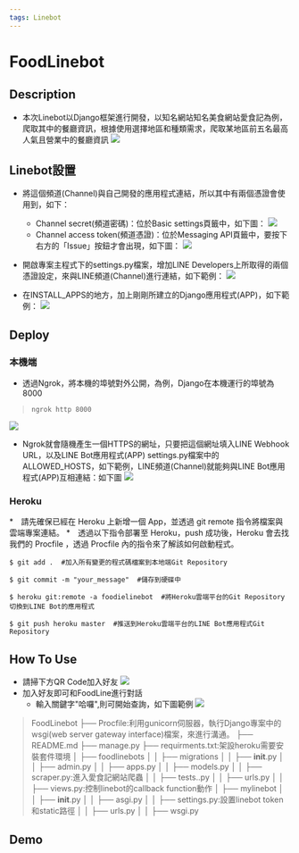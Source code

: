```yaml
---
tags: Linebot
---
```


# FoodLinebot
## Description
* 本次Linebot以Django框架進行開發，以知名網站知名美食網站愛食記為例，爬取其中的餐廳資訊，根據使用選擇地區和種類需求，爬取某地區前五名最高人氣且營業中的餐廳資訊
![](https://i.imgur.com/Q1jGoa7.jpg)

## Linebot設置
* 將這個頻道(Channel)與自己開發的應用程式連結，所以其中有兩個憑證會使用到，如下：
    * Channel secret(頻道密碼)：位於Basic settings頁籤中，如下圖：
    ![](https://i.imgur.com/aA0jxc4.png)
    * Channel access token(頻道憑證)：位於Messaging API頁籤中，要按下右方的「Issue」按鈕才會出現，如下圖：
    ![](https://i.imgur.com/Xx9UhHY.png)

* 開啟專案主程式下的settings.py檔案，增加LINE Developers上所取得的兩個憑證設定，來與LINE頻道(Channel)進行連結，如下範例：
    ![](https://i.imgur.com/SCe3Uxc.png)
    
* 在INSTALL_APPS的地方，加上剛剛所建立的Django應用程式(APP)，如下範例：
    ![](https://i.imgur.com/cPxKojf.png)

## Deploy
### 本機端
* 透過Ngrok，將本機的埠號對外公開，為例，Django在本機運行的埠號為8000
>     ngrok http 8000
![](https://i.imgur.com/TER0OJs.png)
* Ngrok就會隨機產生一個HTTPS的網址，只要把這個網址填入LINE Webhook URL，以及LINE Bot應用程式(APP) settings.py檔案中的ALLOWED_HOSTS，如下範例，LINE頻道(Channel)就能夠與LINE Bot應用程式(APP)互相連結：如下圖
![](https://i.imgur.com/H5gpP0A.png)


### Heroku
*　請先確保已經在 Heroku 上新增一個 App，並透過 git remote 指令將檔案與雲端專案連結。
    *　透過以下指令部署至 Heroku，push 成功後，Heroku 會去找我們的 Procfile ，透過 Procfile 內的指令來了解該如何啟動程式。
```
$ git add .  #加入所有變更的程式碼檔案到本地端Git Repository

$ git commit -m "your_message"  #儲存到硬碟中

$ heroku git:remote -a foodielinebot  #將Heroku雲端平台的Git Repository切換到LINE Bot的應用程式

$ git push heroku master  #推送到Heroku雲端平台的LINE Bot應用程式Git Repository
```

## How To Use
* 請掃下方QR Code加入好友
![](https://i.imgur.com/XdfxGcJ.png)
* 加入好友即可和FoodLine進行對話
    * 輸入關鍵字"哈囉",則可開始查詢，如下圖範例
![](https://i.imgur.com/gVfehZy.png)

> FoodLinebot
> ├── Procfile:利用gunicorn伺服器，執行Django專案中的wsgi(web server gateway interface)檔案，來進行溝通。
> ├── README.md
> ├── manage.py
> ├── requirments.txt:架設heroku需要安裝套件環境
> │   ├── foodlinebots
> │   │   ├── migrations
> │   │   ├── __init__.py
> │   │   ├── admin.py
> │   │   ├── apps.py
> │   │   ├── models.py
> │   │   ├── scraper.py:進入愛食記網站爬蟲
> │   │   ├── tests..py
> │   │   ├── urls.py
> │   │   ├── views.py:控制linebot的callback function動作
> │   ├── mylinebot
> │   │   ├── __init__.py
> │   │   ├── asgi.py
> │   │   ├── settings.py:設置linebot token和static路徑
> │   │   ├── urls.py
> │   │   ├── wsgi.py

## Demo

